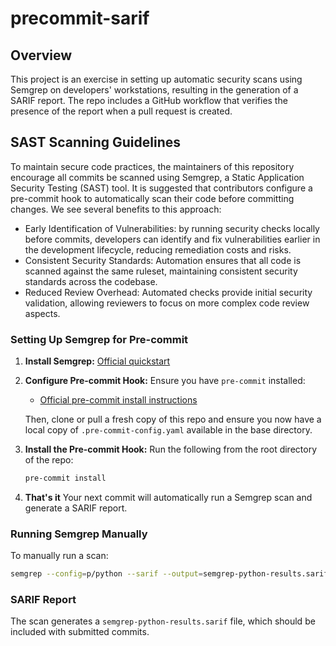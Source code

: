# precommit-sarif

## Overview

This project is an exercise in setting up automatic security scans using Semgrep on developers' workstations, resulting in the generation of a SARIF report. The repo includes a GitHub workflow that verifies the presence of the report when a pull request is created.

## SAST Scanning Guidelines

To maintain secure code practices, the maintainers of this repository encourage all commits be scanned using Semgrep, a Static Application Security Testing (SAST) tool. It is suggested that contributors configure a pre-commit hook to automatically scan their code before committing changes. We see several benefits to this approach:
- Early Identification of Vulnerabilities: by running security checks locally before commits, developers can identify and fix vulnerabilities earlier in the development lifecycle, reducing remediation costs and risks.
- Consistent Security Standards: Automation ensures that all code is scanned against the same ruleset, maintaining consistent security standards across the codebase.
- Reduced Review Overhead: Automated checks provide initial security validation, allowing reviewers to focus on more complex code review aspects.

### Setting Up Semgrep for Pre-commit

1. **Install Semgrep:**
   [Official quickstart](https://semgrep.dev/docs/getting-started/quickstart)

2. **Configure Pre-commit Hook:**
   Ensure you have `pre-commit` installed:
   - [Official pre-commit install instructions](https://pre-commit.com/#install)
   
   Then, clone or pull a fresh copy of this repo and ensure you now have a local copy of `.pre-commit-config.yaml` available in the base directory.
  
3. **Install the Pre-commit Hook:**
   Run the following from the root directory of the repo: 
   ```sh
   pre-commit install
   ```

4. **That's it**
   Your next commit will automatically run a Semgrep scan and generate a SARIF report.

### Running Semgrep Manually

To manually run a scan:
```sh
semgrep --config=p/python --sarif --output=semgrep-python-results.sarif
```

### SARIF Report

The scan generates a `semgrep-python-results.sarif` file, which should be included with submitted commits.


